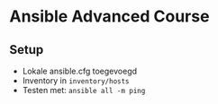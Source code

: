 # Ansible Advanced Course

## Setup

- Lokale ansible.cfg toegevoegd  
- Inventory in `inventory/hosts`  
- Testen met: `ansible all -m ping`